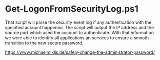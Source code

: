 # Get-LogonFromSecurityLog.ps1
 That script will parse the security event log if any authentication with the specified account happened. The script will output the IP address and the source port which used the account to authenticate. With that information we were able to identify all applications an services to ensure a smooth transition to the new secure password.

 https://www.michaelmiklis.de/safely-change-the-administrator-password/
 